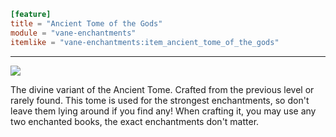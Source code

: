```toml
[feature]
title = "Ancient Tome of the Gods"
module = "vane-enchantments"
itemlike = "vane-enchantments:item_ancient_tome_of_the_gods"
```
---
![](images/ancient_tome_of_the_gods.png)

The divine variant of the Ancient Tome. Crafted from the previous level or rarely found. This tome is used for the strongest enchantments, so don't leave them lying around if you find any! When crafting it, you may use any two enchanted books, the exact enchantments don't matter.
